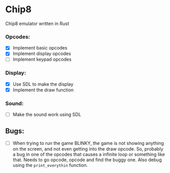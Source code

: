 # Chip8
Chip8 emulator written in Rust

### Opcodes:
* [x] Implement basic opcodes
* [x] Implement display opcodes
* [ ] Implement keypad opcodes

### Display:
* [x] Use SDL to make the display
* [x] Implement the draw function

### Sound:
* [ ] Make the sound work using SDL


## Bugs:
* [ ] When trying to run the game BLINKY, the game is not showing anything on the screen, and not even getting into the draw opcode. So, probably a bug in one of the opcodes that causes a infinite loop or something like that. Needs to go opcode, opcode and find the buggy one. Also debug using the `print_everythin` function.
